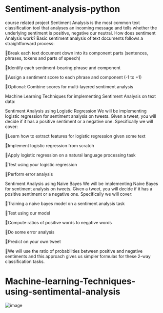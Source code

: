 # Sentiment-analysis-python
course related project
Sentiment Analysis is the most common text classification tool that analyses an incoming message and tells whether the underlying sentiment is positive, negative our neutral.
How does sentiment Analysis work? Basic sentiment analysis of text documents follows a straightforward process:

Break each text document down into its component parts (sentences, phrases, tokens and parts of speech)

Identify each sentiment-bearing phrase and component

Assign a sentiment score to each phrase and component (-1 to +1)

Optional: Combine scores for multi-layered sentiment analysis

Machine Learning Techniques for implementing Sentiment Analysis on text data:

Sentiment Analysis using Logistic Regression
We will be implementing logistic regression for sentiment analysis on tweets. Given a tweet, you will decide if it has a positive sentiment or a negative one. Specifically we will cover:

Learn how to extract features for logistic regression given some text

Implement logistic regression from scratch

Apply logistic regression on a natural language processing task

Test using your logistic regression

Perform error analysis

Sentiment Analysis using Naive Bayes
We will be implementing Naive Bayes for sentiment analysis on tweets. Given a tweet, you will decide if it has a positive sentiment or a negative one. Specifically we will cover:

Training a naive bayes model on a sentiment analysis task

Test using our model

Compute ratios of positive words to negative words

Do some error analysis

Predict on your own tweet

We will use the ratio of probabilities between positive and negative sentiments and this approach gives us simpler formulas for these 2-way classification tasks.

# Machine-learning-Techniques-using-sentimental-analysis

![image](https://user-images.githubusercontent.com/68817256/122723189-4930f180-d290-11eb-8785-0c1e97ac687a.png)
